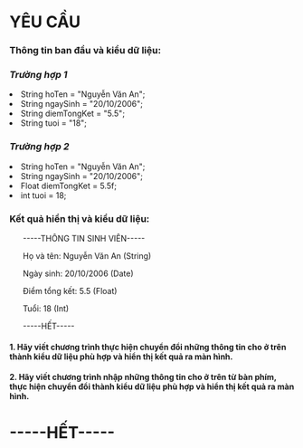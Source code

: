 <h1>YÊU CẦU</h1>
<h3>Thông tin ban đầu và kiểu dữ liệu:</h3>
<h3><i>Trường hợp 1</i></h3>
<li>String hoTen = "Nguyễn Văn An";</li>
<li>String ngaySinh = "20/10/2006";</li>
<li>String diemTongKet = "5.5";</li>
<li>String tuoi = "18";</li>
<h3><i>Trường hợp 2</i></h3>
<li>String hoTen = "Nguyễn Văn An";</li>
<li>String ngaySinh = "20/10/2006";</li>
<li>Float diemTongKet = 5.5f;</li>
<li>int tuoi = 18;</li>
<h3>Kết quả hiển thị và kiểu dữ liệu:</h3>
<ol>-----THÔNG TIN SINH VIÊN-----</ol>
<ol>Họ và tên: Nguyễn Văn An (String)</ol>
<ol>Ngày sinh: 20/10/2006 (Date)</ol>
<ol>Điểm tổng kết: 5.5 (Float)</ol>
<ol>Tuổi: 18 (Int)</ol>
<ol>-----HẾT-----</ol>
<h4>1. Hãy viết chương trình thực hiện chuyển đổi những thông tin cho ở trên thành kiểu dữ liệu phù hợp và hiển thị kết quả ra màn hình.</h4>
<h4>2. Hãy viết chương trình nhập những thông tin cho ở trên từ bàn phím, thực hiện chuyển đổi thành kiểu dữ liệu phù hợp và hiển thị kết quả ra màn hình.</h4>
<h1>-----HẾT-----</h1>
